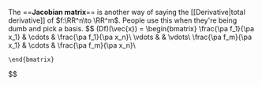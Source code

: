 The ==**Jacobian matrix**== is another way of saying the [[Derivative|total derivative]] of $f:\RR^n\to \RR^m$. People use this when they're being dumb and pick a basis.
$$
	(Df)(\vec{x}) = \begin{bmatrix}
		\frac{\pa f_1}{\pa x_1} & \cdots & \frac{\pa f_1}{\pa x_n}\\
		\vdots & & \vdots\\
		\frac{\pa f_m}{\pa x_1} & \cdots & \frac{\pa f_m}{\pa x_n}\\
		
	\end{bmatrix}
$$